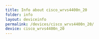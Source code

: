 ```yaml
---
title: Info about cisco_wrvs4400n_20
folder: info
layout: deviceinfo
permalink: /devices/cisco_wrvs4400n_20/
device: cisco_wrvs4400n_20
---
```


